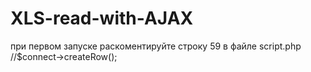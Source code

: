 # XLS-read-with-AJAX
при первом запуске раскоментируйте строку 59 в файле script.php //$connect->createRow();

